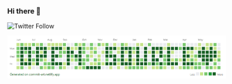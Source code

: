 ### Hi there 👋
![Twitter Follow](https://img.shields.io/twitter/follow/hofertherainbow?style=social)

![Open Source ](https://github.com/erikhofer/erikhofer/raw/master/commits.png)

<!--
**erikhofer/erikhofer** is a ✨ _special_ ✨ repository because its `README.md` (this file) appears on your GitHub profile.

Here are some ideas to get you started:

- 🔭 I’m currently working on ...
- 🌱 I’m currently learning ...
- 👯 I’m looking to collaborate on ...
- 🤔 I’m looking for help with ...
- 💬 Ask me about ...
- 📫 How to reach me: ...
- 😄 Pronouns: ...
- ⚡ Fun fact: ...
-->
